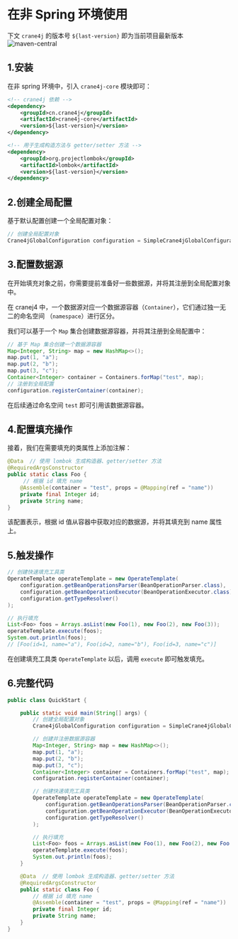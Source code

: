 # 在非 Spring 环境使用

下文 `crane4j` 的版本号 `${last-version}` 即为当前项目最新版本 ![maven-central](https://img.shields.io/github/v/release/Createsequence/crane4j?include_prereleases)

## 1.安装

在非 spring 环境中，引入 `crane4j-core` 模块即可：

~~~xml
<!-- crane4j 依赖 -->
<dependency>
    <groupId>cn.crane4j</groupId>
    <artifactId>crane4j-core</artifactId>
    <version>${last-version}</version>
</dependency>

<!-- 用于生成构造方法与 getter/setter 方法 -->
<dependency>
    <groupId>org.projectlombok</groupId>
    <artifactId>lombok</artifactId>
    <version>${last-version}</version>
</dependency>
~~~

## 2.创建全局配置

基于默认配置创建一个全局配置对象：

~~~java
// 创建全局配置对象
Crane4jGlobalConfiguration configuration = SimpleCrane4jGlobalConfiguration.create();
~~~

## 3.配置数据源

在开始填充对象之前，你需要提前准备好一些数据源，并将其注册到全局配置对象中。

在 cranej4 中，一个数据源对应一个数据源容器（`Container`），它们通过独一无二的命名空间 （`namespace`）进行区分。

我们可以基于一个 `Map` 集合创建数据源容器，并将其注册到全局配置中：

~~~java
// 基于 Map 集合创建一个数据源容器
Map<Integer, String> map = new HashMap<>();
map.put(1, "a");
map.put(2, "b");
map.put(3, "c");
Container<Integer> container = Containers.forMap("test", map);
// 注册到全局配置
configuration.registerContainer(container);
~~~

在后续通过命名空间 `test` 即可引用该数据源容器。

## 4.配置填充操作

接着，我们在需要填充的类属性上添加注解：

~~~java
@Data  // 使用 lombok 生成构造器、getter/setter 方法
@RequiredArgsConstructor
public static class Foo {
     // 根据 id 填充 name
    @Assemble(container = "test", props = @Mapping(ref = "name"))
    private final Integer id;
    private String name;
}
~~~

该配置表示，根据 id 值从容器中获取对应的数据源，并将其填充到 name 属性上。

## 5.触发操作

~~~java
// 创建快速填充工具类
OperateTemplate operateTemplate = new OperateTemplate(
    configuration.getBeanOperationsParser(BeanOperationParser.class),
    configuration.getBeanOperationExecutor(BeanOperationExecutor.class),
    configuration.getTypeResolver()
);

// 执行填充
List<Foo> foos = Arrays.asList(new Foo(1), new Foo(2), new Foo(3));
operateTemplate.execute(foos);
System.out.println(foos);
// [Foo(id=1, name="a"), Foo(id=2, name="b"), Foo(id=3, name="c")]
~~~

在创建填充工具类 `OperateTemplate` 以后，调用 `execute` 即可触发填充。

## 6.完整代码

~~~java
public class QuickStart {

    public static void main(String[] args) {
        // 创建全局配置对象
        Crane4jGlobalConfiguration configuration = SimpleCrane4jGlobalConfiguration.create();

        // 创建并注册数据源容器
        Map<Integer, String> map = new HashMap<>();
        map.put(1, "a");
        map.put(2, "b");
        map.put(3, "c");
        Container<Integer> container = Containers.forMap("test", map);
        configuration.registerContainer(container);

        // 创建快速填充工具类
        OperateTemplate operateTemplate = new OperateTemplate(
            configuration.getBeanOperationsParser(BeanOperationParser.class),
            configuration.getBeanOperationExecutor(BeanOperationExecutor.class),
            configuration.getTypeResolver()
        );

        // 执行填充
        List<Foo> foos = Arrays.asList(new Foo(1), new Foo(2), new Foo(3));
        operateTemplate.execute(foos);
        System.out.println(foos);
    }

    @Data  // 使用 lombok 生成构造器、getter/setter 方法
    @RequiredArgsConstructor
    public static class Foo {
        // 根据 id 填充 name
        @Assemble(container = "test", props = @Mapping(ref = "name"))
        private final Integer id;
        private String name;
    }
}
~~~


